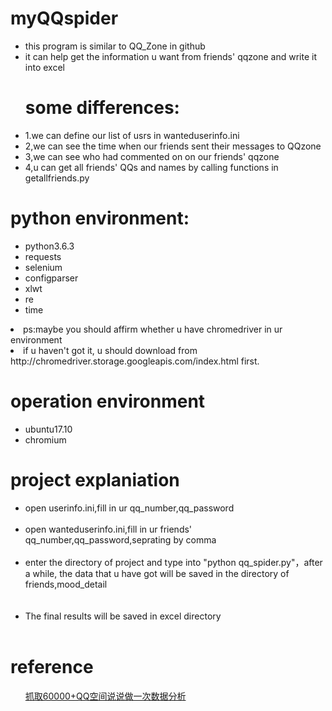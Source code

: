 <h1>myQQspider</h1>
<ul>
<li>this program is similar to QQ_Zone in github</li>
<li>it can help get the information u want from friends' qqzone and write it into excel</li>

<h1>some differences:</h1>
<li>1.we can define our list of usrs in wanteduserinfo.ini</li>
<li>2,we can see the time when our friends sent their messages to QQzone</li>
<li>3,we can see who had commented on on our friends' qqzone</li>
<li>4,u can get all friends' QQs and names by calling functions in getallfriends.py</li>
</ul>

<h1>python environment:</h1>
<ul>
<li>python3.6.3</li>
<li>requests</li>
<li>selenium</li>
<li>configparser</li>
<li>xlwt</li>
<li>re</li>
<li>time</li>
</ul>
<li>ps:maybe you should affirm whether u have chromedriver in ur environment</li>
<li>if u haven't got it, u should download from http://chromedriver.storage.googleapis.com/index.html first.</li>
</ul>

<h1>operation environment</h1>
<ul>
<li>ubuntu17.10</li>
<li>chromium</li>

</ul>

<h1>project explaniation</h2>
<ul>
<li>open userinfo.ini,fill in ur qq_number,qq_password</li><br>
<li>open wanteduserinfo.ini,fill in ur friends' qq_number,qq_password,seprating by comma</li><br>
<li>enter the directory of project and type into "python qq_spider.py"，after a while, the data that u have got will be saved in the directory of friends,mood_detail</li><br>
  
<li>The final results will be saved in excel directory</li><br>
</ul>


<h1>reference</h2>
<ul>
  <a href="https://my.oschina.net/u/3264690/blog/1498751">抓取60000+QQ空间说说做一次数据分析
</a>

</ul>
